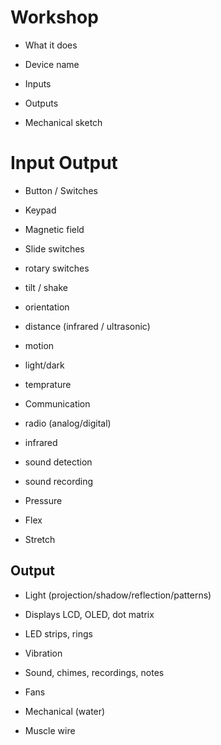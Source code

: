 # Workshop

- What it does
- Device name
- Inputs
- Outputs

- Mechanical sketch


# Input Output

- Button / Switches
- Keypad
- Magnetic field
- Slide switches
- rotary switches

- tilt / shake

- orientation

- distance (infrared / ultrasonic)
- motion
- light/dark

- temprature

- Communication
- radio (analog/digital)
- infrared

- sound detection

- sound recording

- Pressure 
- Flex
- Stretch

## Output

- Light (projection/shadow/reflection/patterns)
- Displays LCD, OLED, dot matrix
- LED strips, rings
- Vibration
- Sound, chimes, recordings, notes

- Fans
- Mechanical (water)

- Muscle wire

